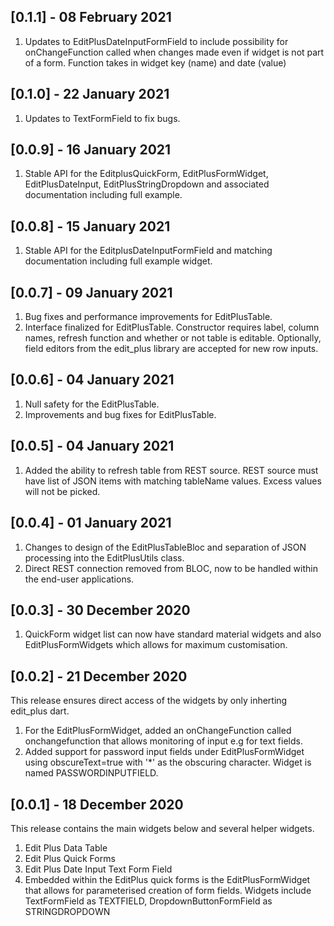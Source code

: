 ## [0.1.1] - 08 February 2021
1. Updates to EditPlusDateInputFormField to include possibility for onChangeFunction called when changes made even if widget is not part of a form. Function takes in widget key (name) and date (value)

## [0.1.0] - 22 January 2021
1. Updates to TextFormField to fix bugs.

## [0.0.9] - 16 January 2021
1. Stable API for the EditplusQuickForm, EditPlusFormWidget, EditPlusDateInput, EditPlusStringDropdown and associated documentation including full example.

## [0.0.8] - 15 January 2021
1. Stable API for the EditplusDateInputFormField and matching documentation including full example widget.

## [0.0.7] - 09 January 2021
1. Bug fixes and performance improvements for EditPlusTable.
2. Interface finalized for EditPlusTable. Constructor requires label, column names, refresh function and whether or not table is editable. 
   Optionally, field editors from the edit_plus library are accepted for new row inputs.

## [0.0.6] - 04 January 2021
1. Null safety for the EditPlusTable.
2. Improvements and bug fixes for EditPlusTable.

## [0.0.5] - 04 January 2021
1. Added the ability to refresh table from REST source. REST source must have list of JSON items with matching tableName values. Excess values will not be picked.

## [0.0.4] - 01 January 2021
1. Changes to design of the EditPlusTableBloc and separation of JSON processing into the EditPlusUtils class.
2. Direct REST connection removed from BLOC, now to be handled within the end-user applications.

## [0.0.3] - 30 December 2020
1. QuickForm widget list can now have standard material widgets and also EditPlusFormWidgets which allows for maximum customisation.

## [0.0.2] - 21 December 2020
This release ensures direct access of the widgets by only inherting edit_plus dart.
1. For the EditPlusFormWidget, added an onChangeFunction called onchangefunction that allows monitoring of input e.g for text fields.
2. Added support for password input fields under EditPlusFormWidget using obscureText=true with '*' as the obscuring character. Widget is named PASSWORDINPUTFIELD.

## [0.0.1] - 18 December 2020
This release contains the main widgets below and several helper widgets.
1. Edit Plus Data Table
2. Edit Plus Quick Forms
3. Edit Plus Date Input Text Form Field
4. Embedded within the EditPlus quick forms is the EditPlusFormWidget that allows for parameterised creation of form fields.
   Widgets include TextFormField as TEXTFIELD, DropdownButtonFormField as STRINGDROPDOWN

